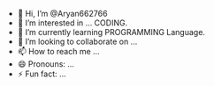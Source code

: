 - 👋 Hi, I’m @Aryan662766
- 👀 I’m interested in ... CODING.
- 🌱 I’m currently learning PROGRAMMING Language.
- 💞️ I’m looking to collaborate on ...
- 📫 How to reach me ...
- 😄 Pronouns: ...
- ⚡ Fun fact: ...

<!---
Aryan662766/Aryan662766 is a ✨ special ✨ repository because its `README.md` (this file) appears on your GitHub profile.
You can click the Preview link to take a look at your changes.
--->
